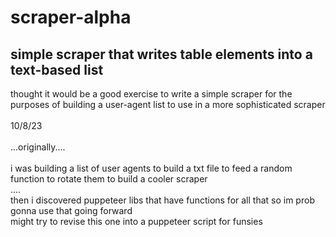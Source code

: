 # scraper-alpha
simple scraper that writes table elements into a text-based list <br>
-
thought it would be a good exercise to write a simple scraper for the purposes of building a user-agent list to use in a more sophisticated scraper
<br>
<br>
10/8/23 <br>
<br>
...originally.... <br>  
i was building a list of user agents to build a txt file to feed a random function to rotate them to build a cooler scraper <br>
.... <br>
then i discovered puppeteer libs that have functions for all that so im prob gonna use that going forward <br>
might try to revise this one into a puppeteer script for funsies <br>

